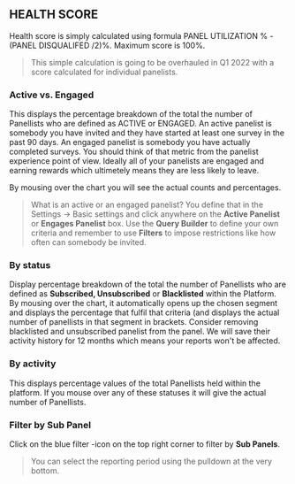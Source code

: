 ## HEALTH SCORE

Health score is simply calculated using formula PANEL UTILIZATION % - (PANEL DISQUALIFED /2)%. Maximum score is 100%. 

> This simple calculation is going to be overhauled in Q1 2022 with a score calculated for individual panelists.

### Active vs. Engaged

This displays the percentage breakdown of the total the number of Panellists who are defined as ACTIVE or ENGAGED. An active panelist is somebody you have invited and they have started at least one survey in the past 90 days. An engaged panelist is somebody you have actually completed surveys. You should think of that metric from the panelist experience point of view. Ideally all of your panelists are engaged and earning rewards which ultimetely means they are less likely to leave.

By mousing over the chart you will see the actual counts and percentages.

> What is an active or an engaged panelist? You define that in the Settings -> Basic settings and click anywhere on the **Active Panelist** or **Engages Panelist** box. Use the **Query Builder** to define your own criteria and remember to use **Filters** to impose restrictions like how often can somebody be invited.

### By status

Display percentage breakdown of the total the number of Panellists who are defined as **Subscribed, Unsubscribed** or **Blacklisted** within the Platform.  By mousing over the chart, it automatically opens up the chosen segment and displays the percentage that fulfil that criteria (and displays the actual number of panellists in that segment in brackets. Consider removing blacklisted and unsubscribed panelist from the panel. We will save their activity history for 12 months which means your reports won't be affected.

### By activity

This displays percentage values of the total Panellists held within the platform. If you mouse over any of these statuses it will give the actual number of Panellists.

### Filter by Sub Panel

Click on the blue filter -icon on the top right corner to filter by **Sub Panels**.

> You can select the reporting period using the pulldown at the very bottom.
